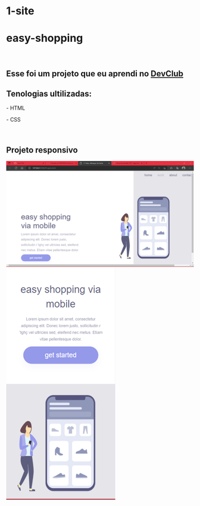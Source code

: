 # 1-site

<h1>easy-shopping</h1>
<br>
<h2>Esse foi um projeto que eu aprendi no <a href="https://rodolfomori.com.br/devclub">DevClub</a></h2>

<h2>Tenologias ultilizadas:</h2>
<p>- HTML<p>
<p>- CSS</p>
<br>
<h2>Projeto responsivo</h2>
<img src="https://github.com/DiegoSilva1919/easy-shopping/blob/master/assets/Captura%20de%20tela%202022-06-28%20165129.png?raw=true"/>
<img src="https://github.com/DiegoSilva1919/easy-shopping/blob/master/assets/Captura%20de%20tela%202022-06-28%20164745.png?raw=true"/>
